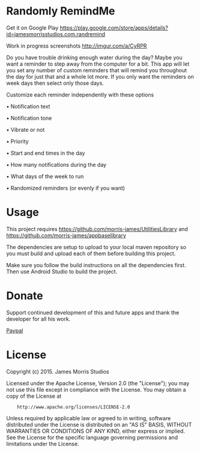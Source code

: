 # Randomly RemindMe

Get it on Google Play https://play.google.com/store/apps/details?id=jamesmorrisstudios.com.randremind

Work in progress screenshots http://imgur.com/a/CyRPR

Do you have trouble drinking enough water during the day? Maybe you want a reminder to step away from the computer for a bit. This app will let you set any number of custom reminders that will remind you throughout the day for just that and a whole lot more. If you only want the reminders on week days then select only those days.

Customize each reminder independently with these options

• Notification text

• Notification tone

• Vibrate or not

• Priority

• Start and end times in the day

• How many notifications during the day

• What days of the week to run

• Randomized reminders (or evenly if you want)

# Usage
This project requires https://github.com/morris-james/UtilitiesLibrary and https://github.com/morris-james/appbaselibrary

The dependencies are setup to upload to your local maven repository so you must build and upload each of them before building this project.

Make sure you follow the build instructions on all the dependencies first.
Then use Android Studio to build the project.

# Donate
Support continued development of this and future apps and thank the developer for all his work.

[Paypal](https://www.paypal.com/cgi-bin/webscr?cmd=_donations&business=HV5VHLU3PVGCL&lc=US&item_name=James%20Morris%20Studios&item_number=1234&currency_code=USD&bn=PP%2dDonationsBF%3abtn_donate_LG%2egif%3aNonHosted)

# License
Copyright (c) 2015.  James Morris Studios

Licensed under the Apache License, Version 2.0 (the "License");
you may not use this file except in compliance with the License.
You may obtain a copy of the License at

        http://www.apache.org/licenses/LICENSE-2.0

Unless required by applicable law or agreed to in writing, software
distributed under the License is distributed on an "AS IS" BASIS,
WITHOUT WARRANTIES OR CONDITIONS OF ANY KIND, either express or implied.
See the License for the specific language governing permissions and
limitations under the License.
